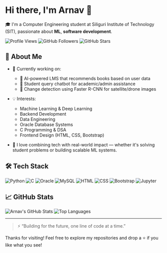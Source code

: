 # Hi there, I'm Arnav 👋

🎓 I'm a Computer Engineering student at Siliguri Institute of Technology (SIT), passionate about **ML**, **software development**.

![Profile Views](https://komarev.com/ghpvc/?username=ArnavBiswas&color=blue)
![GitHub Followers](https://img.shields.io/github/followers/ArnavBiswas?label=Followers&style=social)
![GitHub Stars](https://img.shields.io/github/stars/ArnavBiswas?affiliations=OWNER%2CCOLLABORATOR&style=social)

## 🚀 About Me

- 🔭 Currently working on:
  - 🧠 AI-powered LMS that recommends books based on user data
  - 🤖 Student query chatbot for academic/admin assistance
  - 📸 Change detection using Faster R-CNN for satellite/drone images

- 💡 Interests:
  - Machine Learning & Deep Learning
  - Backend Development
  - Data Engineering
  - Oracle Database Systems
  - C Programming & DSA
  - Frontend Design (HTML, CSS, Bootstrap)

- 🎯 I love combining tech with real-world impact — whether it's solving student problems or building scalable ML systems.

## 🛠️ Tech Stack

![Python](https://img.shields.io/badge/Python-3776AB?style=for-the-badge&logo=python&logoColor=white)
![C](https://img.shields.io/badge/C-00599C?style=for-the-badge&logo=c&logoColor=white)
![Oracle](https://img.shields.io/badge/Oracle-F80000?style=for-the-badge&logo=oracle&logoColor=white)
![MySQL](https://img.shields.io/badge/MySQL-4479A1?style=for-the-badge&logo=mysql&logoColor=white)
![HTML](https://img.shields.io/badge/HTML-E34F26?style=for-the-badge&logo=html5&logoColor=white)
![CSS](https://img.shields.io/badge/CSS-1572B6?style=for-the-badge&logo=css3&logoColor=white)
![Bootstrap](https://img.shields.io/badge/Bootstrap-7952B3?style=for-the-badge&logo=bootstrap&logoColor=white)
![Jupyter](https://img.shields.io/badge/Jupyter-F37626?style=for-the-badge&logo=jupyter&logoColor=white)

## 📈 GitHub Stats

![Arnav's GitHub Stats](https://github-readme-stats.vercel.app/api?username=ArnavBiswas&show_icons=true&theme=github_dark&hide=contribs&count_private=true)
![Top Languages](https://github-readme-stats.vercel.app/api/top-langs/?username=ArnavBiswas&layout=compact&theme=github_dark)

---

> ⚡ “Building for the future, one line of code at a time.”

Thanks for visiting! Feel free to explore my repositories and drop a ⭐ if you like what you see!
